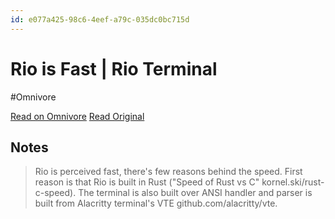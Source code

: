 ```yaml
---
id: e077a425-98c6-4eef-a79c-035dc0bc715d
---
```


# Rio is Fast | Rio Terminal
#Omnivore

[Read on Omnivore](https://omnivore.app/me/rio-is-fast-rio-terminal-1922437783e)
[Read Original](https://raphamorim.io/rio/ja/docs/features/rio-is-fast/)

## Notes

> Rio is perceived fast, there's few reasons behind the speed. First reason is that Rio is built in Rust ("Speed of Rust vs C" kornel.ski/rust-c-speed). The terminal is also built over ANSI handler and parser is built from Alacritty terminal's VTE github.com/alacritty/vte.



